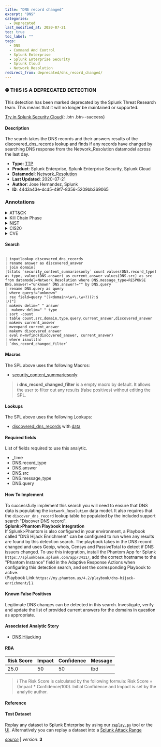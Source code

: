 ```yaml
---
title: "DNS record changed"
excerpt: "DNS"
categories:
  - Deprecated
last_modified_at: 2020-07-21
toc: true
toc_label: ""
tags:
  - DNS
  - Command And Control
  - Splunk Enterprise
  - Splunk Enterprise Security
  - Splunk Cloud
  - Network_Resolution
redirect_from: deprecated/dns_record_changed/
---
```



### :no_entry: THIS IS A DEPRECATED DETECTION
This detection has been marked deprecated by the Splunk Threat Research team. This means that it will no longer be maintained or supported. 


[Try in Splunk Security Cloud](https://www.splunk.com/en_us/cyber-security.html){: .btn .btn--success}

#### Description

The search takes the DNS records and their answers results of the discovered_dns_records lookup and finds if any records have changed by searching DNS response from the Network_Resolution datamodel across the last day.

- **Type**: [TTP](https://github.com/splunk/security_content/wiki/Detection-Analytic-Types)
- **Product**: Splunk Enterprise, Splunk Enterprise Security, Splunk Cloud
- **Datamodel**: [Network_Resolution](https://docs.splunk.com/Documentation/CIM/latest/User/NetworkResolution)
- **Last Updated**: 2020-07-21
- **Author**: Jose Hernandez, Splunk
- **ID**: 44d3a43e-dcd5-49f7-8356-5209bb369065

### Annotations
<details>
  <summary>ATT&CK</summary>

<div markdown="1">

#### [ATT&CK](https://attack.mitre.org/)

| ID          | Technique   | Tactic         |
| ----------- | ----------- |--------------- |
| [T1071.004](https://attack.mitre.org/techniques/T1071/004/) | DNS | Command And Control |

</div>
</details>


<details>
  <summary>Kill Chain Phase</summary>

<div markdown="1">

* Command &amp; Control


</div>
</details>


<details>
  <summary>NIST</summary>

<div markdown="1">

* ID.AM
* PR.DS
* PR.IP
* DE.AE
* DE.CM



</div>
</details>

<details>
  <summary>CIS20</summary>

<div markdown="1">

* CIS 1
* CIS 3
* CIS 8
* CIS 12



</div>
</details>

<details>
  <summary>CVE</summary>

<div markdown="1">


</div>
</details>


#### Search

```

| inputlookup discovered_dns_records 
| rename answer as discovered_answer 
| join domain[
|tstats `security_content_summariesonly` count values(DNS.record_type) as type, values(DNS.answer) as current_answer values(DNS.src) as src from datamodel=Network_Resolution where DNS.message_type=RESPONSE DNS.answer!="unknown" DNS.answer!="" by DNS.query 
| rename DNS.query as query 
| where query!="unknown" 
| rex field=query "(?<domain>\w+\.\w+?)(?:$
|/)"] 
| makemv delim=" " answer 
|  makemv delim=" " type 
| sort -count 
| table count,src,domain,type,query,current_answer,discovered_answer 
| makemv current_answer  
| mvexpand current_answer 
| makemv discovered_answer 
| eval n=mvfind(discovered_answer, current_answer) 
| where isnull(n) 
| `dns_record_changed_filter`
```

#### Macros
The SPL above uses the following Macros:
* [security_content_summariesonly](https://github.com/splunk/security_content/blob/develop/macros/security_content_summariesonly.yml)

> :information_source:
> **dns_record_changed_filter** is a empty macro by default. It allows the user to filter out any results (false positives) without editing the SPL.

#### Lookups
The SPL above uses the following Lookups:

* [discovered_dns_records](https://github.com/splunk/security_content/blob/develop/lookups/discovered_dns_records.yml) with [data](https://github.com/splunk/security_content/tree/develop/lookups/discovered_dns_records.csv)



#### Required fields
List of fields required to use this analytic.
* _time
* DNS.record_type
* DNS.answer
* DNS.src
* DNS.message_type
* DNS.query



#### How To Implement
To successfully implement this search you will need to ensure that DNS data is populating the `Network_Resolution` data model. It also requires that the `discover_dns_record` lookup table be populated by the included support search &#34;Discover DNS record&#34;. \
 **Splunk&gt;Phantom Playbook Integration**\
If Splunk&gt;Phantom is also configured in your environment, a Playbook called &#34;DNS Hijack Enrichment&#34; can be configured to run when any results are found by this detection search. The playbook takes in the DNS record changed and uses Geoip, whois, Censys and PassiveTotal to detect if DNS issuers changed. To use this integration, install the Phantom App for Splunk `https://splunkbase.splunk.com/app/3411/`, add the correct hostname to the &#34;Phantom Instance&#34; field in the Adaptive Response Actions when configuring this detection search, and set the corresponding Playbook to active. \
(Playbook Link:`https://my.phantom.us/4.2/playbook/dns-hijack-enrichment/`).\

#### Known False Positives
Legitimate DNS changes can be detected in this search. Investigate, verify and update the list of provided current answers for the domains in question as appropriate.

#### Associated Analytic Story
* [DNS Hijacking](/stories/dns_hijacking)




#### RBA

| Risk Score  | Impact      | Confidence   | Message      |
| ----------- | ----------- |--------------|--------------|
| 25.0 | 50 | 50 | tbd |


> :information_source:
> The Risk Score is calculated by the following formula: Risk Score = (Impact * Confidence/100). Initial Confidence and Impact is set by the analytic author.


#### Reference


#### Test Dataset
Replay any dataset to Splunk Enterprise by using our [`replay.py`](https://github.com/splunk/attack_data#using-replaypy) tool or the [UI](https://github.com/splunk/attack_data#using-ui).
Alternatively you can replay a dataset into a [Splunk Attack Range](https://github.com/splunk/attack_range#replay-dumps-into-attack-range-splunk-server)




[*source*](https://github.com/splunk/security_content/tree/develop/detections/deprecated/dns_record_changed.yml) \| *version*: **3**